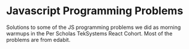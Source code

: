# Javascript Programming Problems

Solutions to some of the JS programming problems we did as morning warmups in the Per Scholas TekSystems React Cohort.
Most of the problems are from edabit.
